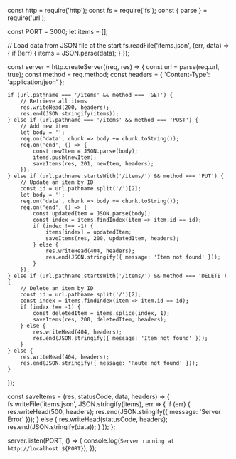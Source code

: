 const http = require('http');
const fs = require('fs');
const { parse } = require('url');

const PORT = 3000;
let items = [];

// Load data from JSON file at the start
fs.readFile('items.json', (err, data) => {
    if (!err) {
        items = JSON.parse(data);
    }
});

const server = http.createServer((req, res) => {
    const url = parse(req.url, true);
    const method = req.method;
    const headers = { 'Content-Type': 'application/json' };

    if (url.pathname === '/items' && method === 'GET') {
        // Retrieve all items
        res.writeHead(200, headers);
        res.end(JSON.stringify(items));
    } else if (url.pathname === '/items' && method === 'POST') {
        // Add new item
        let body = '';
        req.on('data', chunk => body += chunk.toString());
        req.on('end', () => {
            const newItem = JSON.parse(body);
            items.push(newItem);
            saveItems(res, 201, newItem, headers);
        });
    } else if (url.pathname.startsWith('/items/') && method === 'PUT') {
        // Update an item by ID
        const id = url.pathname.split('/')[2];
        let body = '';
        req.on('data', chunk => body += chunk.toString());
        req.on('end', () => {
            const updatedItem = JSON.parse(body);
            const index = items.findIndex(item => item.id == id);
            if (index !== -1) {
                items[index] = updatedItem;
                saveItems(res, 200, updatedItem, headers);
            } else {
                res.writeHead(404, headers);
                res.end(JSON.stringify({ message: 'Item not found' }));
            }
        });
    } else if (url.pathname.startsWith('/items/') && method === 'DELETE') {
        // Delete an item by ID
        const id = url.pathname.split('/')[2];
        const index = items.findIndex(item => item.id == id);
        if (index !== -1) {
            const deletedItem = items.splice(index, 1);
            saveItems(res, 200, deletedItem, headers);
        } else {
            res.writeHead(404, headers);
            res.end(JSON.stringify({ message: 'Item not found' }));
        }
    } else {
        res.writeHead(404, headers);
        res.end(JSON.stringify({ message: 'Route not found' }));
    }
});

const saveItems = (res, statusCode, data, headers) => {
    fs.writeFile('items.json', JSON.stringify(items), err => {
        if (err) {
            res.writeHead(500, headers);
            res.end(JSON.stringify({ message: 'Server Error' }));
        } else {
            res.writeHead(statusCode, headers);
            res.end(JSON.stringify(data));
        }
    });
};

server.listen(PORT, () => {
    console.log(`Server running at http://localhost:${PORT}`);
});
